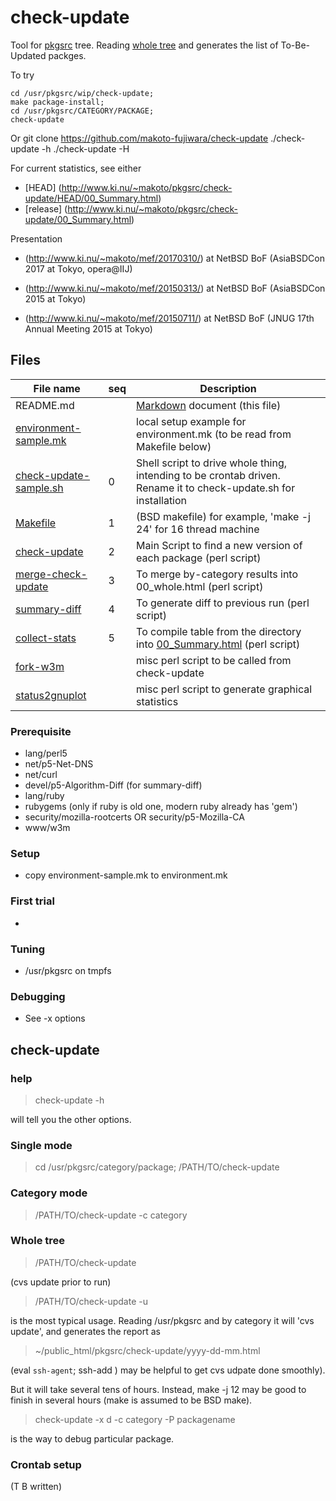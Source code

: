 # check-update

Tool for [pkgsrc](http://www.netbsd.org/docs/software/packages.html)
tree. Reading [whole tree](http://cvsweb.netbsd.org/bsdweb.cgi/pkgsrc/)
and generates the list of To-Be-Updated packges.

To try

	cd /usr/pkgsrc/wip/check-update;
	make package-install;
	cd /usr/pkgsrc/CATEGORY/PACKAGE;
	check-update

Or
	git clone https://github.com/makoto-fujiwara/check-update
	./check-update -h
	./check-update -H

For current statistics, see either

- [HEAD] (http://www.ki.nu/~makoto/pkgsrc/check-update/HEAD/00_Summary.html)
- [release] (http://www.ki.nu/~makoto/pkgsrc/check-update/00_Summary.html)

Presentation 
- (http://www.ki.nu/~makoto/mef/20170310/)
at NetBSD BoF (AsiaBSDCon 2017 at Tokyo, opera@IIJ)

- (http://www.ki.nu/~makoto/mef/20150313/)
at NetBSD BoF (AsiaBSDCon 2015 at Tokyo)

- (http://www.ki.nu/~makoto/mef/20150711/)
at NetBSD BoF (JNUG 17th Annual Meeting 2015 at Tokyo)

## Files

File name  |seq| Description
---------- |-| -------------
README.md	      | |  [Markdown](https://help.github.com/articles/markdown-basics/) document  (this file)
[environment-sample.mk](environment-sample.mk) | | local setup example for environment.mk (to be read from Makefile below)
[check-update-sample.sh](check-update-sample.sh)|0 | Shell script to drive whole thing, intending to be crontab driven. Rename it to check-update.sh for installation
[Makefile](Makefile)		         | 1 |  (BSD makefile) for example,  'make -j 24' for 16 thread machine
[check-update](check-update)             | 2 |  Main Script to find a new version of each package  (perl script)
[merge-check-update](merge-check-update) | 3 |  To merge by-category results into 00_whole.html  (perl script)
[summary-diff](summary-diff)             | 4 |  To generate diff to previous run (perl script)
[collect-stats](collect-stats)	         | 5 |  To compile table from the directory into [00_Summary.html](http://www.ki.nu/~makoto/pkgsrc/check-update/00_Summary.html)  (perl script)
[fork-w3m](fork-w3m)                     | | misc perl script to be called from check-update
[status2gnuplot](status2gnuplot)	 | | misc perl script to generate graphical statistics
### Prerequisite
  - lang/perl5
  - net/p5-Net-DNS
  - net/curl
  - devel/p5-Algorithm-Diff (for summary-diff)
  - lang/ruby
  - rubygems (only if ruby is old one, modern ruby already has 'gem')
  - security/mozilla-rootcerts OR security/p5-Mozilla-CA
  - www/w3m
  
### Setup
  - copy environment-sample.mk to environment.mk

### First trial
  - 

### Tuning
  - /usr/pkgsrc on tmpfs

### Debugging
  - See -x options


## check-update
### help
>  check-update -h

will tell you the other options.

### Single mode

> cd /usr/pkgsrc/category/package; /PATH/TO/check-update

### Category mode

> /PATH/TO/check-update -c category

### Whole tree

> /PATH/TO/check-update

(cvs update prior to run)

> /PATH/TO/check-update -u

is the most typical usage. Reading /usr/pkgsrc and by category
it will 'cvs update', and generates the report as

>  ~/public_html/pkgsrc/check-update/yyyy-dd-mm.html

(eval `ssh-agent`; ssh-add ) may be helpful to get
cvs udpate done smoothly).

But it will take several tens of hours.
Instead, make -j 12 may be good to finish in several hours
(make is assumed to be BSD make).

>  check-update -x d -c category -P packagename

is the way to debug particular package.

### Crontab setup
(T B written)
